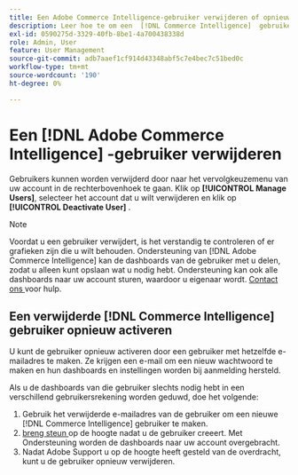 ```yaml
---
title: Een Adobe Commerce Intelligence-gebruiker verwijderen of opnieuw activeren
description: Leer hoe te om een  [!DNL Commerce Intelligence]  gebruiker te schrappen.
exl-id: 0590275d-3329-40fb-8be1-4a700438338d
role: Admin, User
feature: User Management
source-git-commit: adb7aaef1cf914d43348abf5c7e4bec7c51bed0c
workflow-type: tm+mt
source-wordcount: '190'
ht-degree: 0%

---
```


# Een [!DNL Adobe Commerce Intelligence] -gebruiker verwijderen

Gebruikers kunnen worden verwijderd door naar het vervolgkeuzemenu van uw account in de rechterbovenhoek te gaan. Klik op **[!UICONTROL Manage Users]**, selecteer het account dat u wilt verwijderen en klik op **[!UICONTROL Deactivate User]** .

>[!NOTE]
>
>Voordat u een gebruiker verwijdert, is het verstandig te controleren of er grafieken zijn die u wilt behouden. Ondersteuning van [!DNL Adobe Commerce Intelligence] kan de dashboards van de gebruiker met u delen, zodat u alleen kunt opslaan wat u nodig hebt. Ondersteuning kan ook alle dashboards naar uw account sturen, waardoor u eigenaar wordt. [ Contact ons ](../../guide-overview.md#Submitting-a-Support-Ticket) voor hulp.

## Een verwijderde [!DNL Commerce Intelligence] gebruiker opnieuw activeren

U kunt de gebruiker opnieuw activeren door een gebruiker met hetzelfde e-mailadres te maken. Ze krijgen een e-mail om een nieuw wachtwoord te maken en hun dashboards en instellingen worden bij aanmelding hersteld.

Als u de dashboards van die gebruiker slechts nodig hebt in een verschillend gebruikersrekening worden geduwd, doe het volgende:

1. Gebruik het verwijderde e-mailadres van de gebruiker om een nieuwe [!DNL Commerce Intelligence] gebruiker te maken.
1. [ breng steun ](https://experienceleague.adobe.com/docs/commerce-knowledge-base/kb/troubleshooting/miscellaneous/mbi-service-policies.html) op de hoogte nadat u de gebruiker creeert. Met Ondersteuning worden de dashboards naar uw account overgebracht.
1. Nadat Adobe Support u op de hoogte heeft gesteld van de overdracht, kunt u de gebruiker opnieuw verwijderen.
